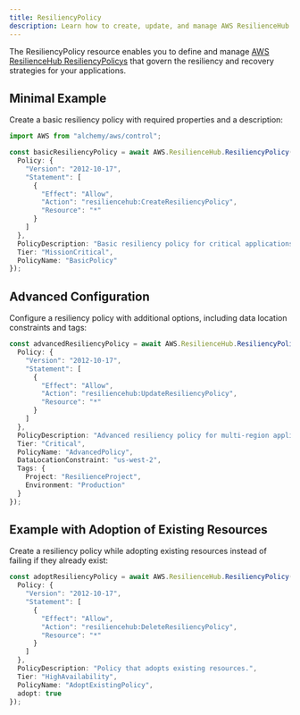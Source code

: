 ```yaml
---
title: ResiliencyPolicy
description: Learn how to create, update, and manage AWS ResilienceHub ResiliencyPolicys using Alchemy Cloud Control.
---
```


The ResiliencyPolicy resource enables you to define and manage [AWS ResilienceHub ResiliencyPolicys](https://docs.aws.amazon.com/resiliencehub/latest/userguide/) that govern the resiliency and recovery strategies for your applications.

## Minimal Example

Create a basic resiliency policy with required properties and a description:

```ts
import AWS from "alchemy/aws/control";

const basicResiliencyPolicy = await AWS.ResilienceHub.ResiliencyPolicy("basicResiliencyPolicy", {
  Policy: {
    "Version": "2012-10-17",
    "Statement": [
      {
        "Effect": "Allow",
        "Action": "resiliencehub:CreateResiliencyPolicy",
        "Resource": "*"
      }
    ]
  },
  PolicyDescription: "Basic resiliency policy for critical applications.",
  Tier: "MissionCritical",
  PolicyName: "BasicPolicy"
});
```

## Advanced Configuration

Configure a resiliency policy with additional options, including data location constraints and tags:

```ts
const advancedResiliencyPolicy = await AWS.ResilienceHub.ResiliencyPolicy("advancedResiliencyPolicy", {
  Policy: {
    "Version": "2012-10-17",
    "Statement": [
      {
        "Effect": "Allow",
        "Action": "resiliencehub:UpdateResiliencyPolicy",
        "Resource": "*"
      }
    ]
  },
  PolicyDescription: "Advanced resiliency policy for multi-region applications.",
  Tier: "Critical",
  PolicyName: "AdvancedPolicy",
  DataLocationConstraint: "us-west-2",
  Tags: {
    Project: "ResilienceProject",
    Environment: "Production"
  }
});
```

## Example with Adoption of Existing Resources

Create a resiliency policy while adopting existing resources instead of failing if they already exist:

```ts
const adoptResiliencyPolicy = await AWS.ResilienceHub.ResiliencyPolicy("adoptResiliencyPolicy", {
  Policy: {
    "Version": "2012-10-17",
    "Statement": [
      {
        "Effect": "Allow",
        "Action": "resiliencehub:DeleteResiliencyPolicy",
        "Resource": "*"
      }
    ]
  },
  PolicyDescription: "Policy that adopts existing resources.",
  Tier: "HighAvailability",
  PolicyName: "AdoptExistingPolicy",
  adopt: true
});
```
